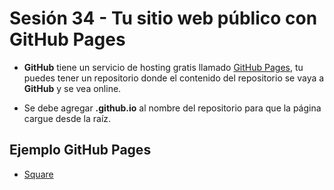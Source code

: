 # Sesión 34 - Tu sitio web público con GitHub Pages

* **GitHub** tiene un servicio de hosting gratis llamado [GitHub Pages](https://docs.github.com/en/pages "GitHub Pages"), tu puedes tener un repositorio donde el contenido del repositorio se vaya a **GitHub** y se vea online.

* Se debe agregar **.github.io** al nombre del repositorio para que la página cargue desde la raíz.

## Ejemplo GitHub Pages

* [Square](https://square.github.io/ "Square")

